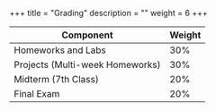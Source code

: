 +++
title = "Grading"
description = ""
weight = 6
+++


| Component                         | Weight |
|-----------------------------------|--------|
| Homeworks and Labs                | 30%    |
| Projects (Multi-week Homeworks)   | 30%    |
| Midterm (7th Class)               | 20%    |
| Final Exam                        | 20%    |
